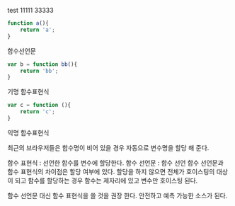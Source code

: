 test
11111
33333
```javascript 
function a(){
    return 'a';
}
```
함수선언문

```javascript 
var b = function bb(){
    return 'bb';
}
```
기명 함수표현식

```javascript 
var c = function (){
    return 'c';
}
```

익명 함수표현식

최근의 브라우저들은 함수명이 비어 있을 경우 자동으로 변수명을 할당 해 준다.

함수 표현식 : 선언한 함수를 변수에 할당한다.
함수 선언문 : 함수 선언
함수 선언문과 함수 표현식의 차이점은 할당 여부에 있다. 
할당을 하지 않으면 전체가 호이스팅의 대상이 되고 함수를 할당하는 경우 함수는 제자리에 있고 변수만 호이스팅 된다.

함수 선언문 대신 함수 표현식을 쓸 것을 권장 한다.
안전하고 예측 가능한 소스가 된다.
